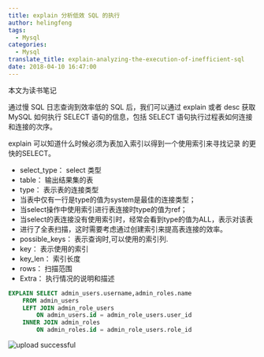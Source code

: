 ```yaml
---
title: explain 分析低效 SQL 的执行
author: helingfeng
tags:
  - Mysql
categories:
  - Mysql
translate_title: explain-analyzing-the-execution-of-inefficient-sql
date: 2018-04-10 16:47:00
---
```

本文为读书笔记

通过慢 SQL 日志查询到效率低的 SQL 后，我们可以通过 explain 或者 desc 获取 MySQL 如何执行 SELECT 语句的信息，包括 SELECT 语句执行过程表如何连接和连接的次序。

explain 可以知道什么时候必须为表加入索引以得到一个使用索引来寻找记录 的更快的SELECT。

- select_type： select 类型
- table： 输出结果集的表
- type： 表示表的连接类型
- 当表中仅有一行是type的值为system是最佳的连接类型；
- 当select操作中使用索引进行表连接时type的值为ref；
- 当select的表连接没有使用索引时，经常会看到type的值为ALL，表示对该表
- 进行了全表扫描，这时需要考虑通过创建索引来提高表连接的效率。
- possible_keys： 表示查询时,可以使用的索引列.
- key： 表示使用的索引
- key_len： 索引长度
- rows： 扫描范围
- Extra： 执行情况的说明和描述

```sql
EXPLAIN SELECT admin_users.username,admin_roles.name 
	FROM admin_users
  	LEFT JOIN admin_role_users 
    	ON admin_users.id = admin_role_users.user_id
  	INNER JOIN admin_roles 
    	ON admin_roles.id = admin_role_users.role_id
```


![upload successful](/images/pasted-35.png)